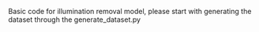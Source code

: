 Basic code for illumination removal model, please start with generating the dataset through the generate_dataset.py
